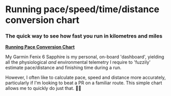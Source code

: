  # Running pace/speed/time/distance conversion chart

### The quick way to see how fast you run in kilometres and miles

**[Running Pace Conversion Chart](http://wachilt.github.io/running-pace-conversion-chart/)**

My Garmin Fenix 6 Sapphire is my personal, on-board 'dashboard', yielding all the physiological *and* environmental telemetry I require to 'fuzzily' estimate pace/distance and finishing time during a run.

However, I often like to calculate pace, speed and distance more accurately, particularly if I'm looking to beat a PR on a familiar route. This simple chart allows me to quickly do just that. :running_woman:
